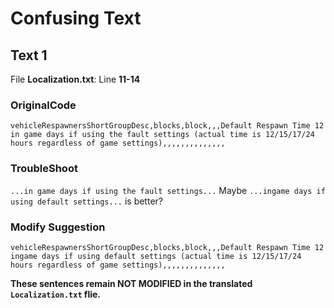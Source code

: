 # Confusing Text
## Text 1
File **Localization.txt**:
Line **11-14**
### OriginalCode
`vehicleRespawnersShortGroupDesc,blocks,block,,,Default Respawn Time 12 in game days if using the fault settings (actual time is 12/15/17/24 hours regardless of game settings),,,,,,,,,,,,,,`
### TroubleShoot
`...in game days if using the fault settings...` Maybe `...ingame days if using default settings...` is better?
### Modify Suggestion
`vehicleRespawnersShortGroupDesc,blocks,block,,,Default Respawn Time 12 ingame days if using default settings (actual time is 12/15/17/24 hours regardless of game settings),,,,,,,,,,,,,,`

**These sentences remain NOT MODIFIED in the translated `Localization.txt` flie.**